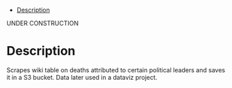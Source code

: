 * [Description](#description)

UNDER CONSTRUCTION

# Description

Scrapes wiki table on deaths attributed to certain political leaders and saves it in a S3 bucket. Data later used in a dataviz project.
